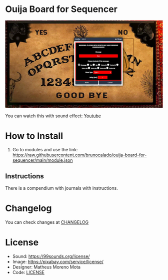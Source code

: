# Ouija Board for Sequencer

<p align="center">
  <img width="800" src="assets/guide/demo01.gif">
</p>

You can watch this with sound effect: [Youtube](https://www.youtube.com/embed/QKyRQ-8nrVA)

# How to Install
1. Go to modules and use the link: 
https://raw.githubusercontent.com/brunocalado/ouija-board-for-sequencer/main/module.json

## Instructions
There is a compendium with journals with instructions.

# Changelog
You can check changes at [CHANGELOG](CHANGELOG.md)

# License
- Sound: https://99sounds.org/license/
- Image: https://pixabay.com/service/license/
- Designer: Matheus Moreno Mota
- Code: [LICENSE](LICENSE)

